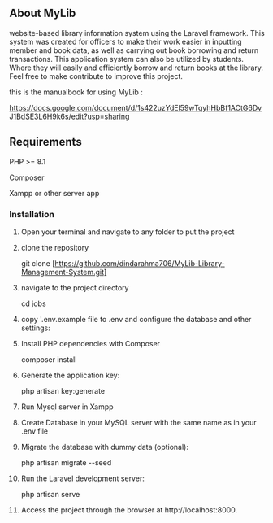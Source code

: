 ## About MyLib
website-based library information system using the Laravel framework. This system was created for officers to make their work easier in inputting member and book data, as well as carrying out book borrowing and return transactions. This application system can also be utilized by students. Where they will easily and efficiently borrow and return books at the library. Feel free to make contribute to improve this project.

this is the manualbook for using MyLib : 

https://docs.google.com/document/d/1s422uzYdEl59wTqyhHbBf1ACtG6DvJ1BdSE3L6H9k6s/edit?usp=sharing


## Requirements

PHP >= 8.1

Composer

Xampp or other server app

### Installation

1. Open your terminal and navigate to any folder to put the project
2. clone the repository
   
   git clone [https://github.com/dindarahma706/MyLib-Library-Management-System.git]

4. navigate to the project directory
   
   cd jobs

6. copy '.env.example file to .env and configure the database and other settings:
7. Install PHP dependencies with Composer
   
   composer install
   
9. Generate the application key:
    
    php artisan key:generate
   
11. Run Mysql server in Xampp

12. Create Database in your MySQL server with the same name as in your .env file
    
13. Migrate the database with dummy data (optional):
    
    php artisan migrate --seed
    
15. Run the Laravel development server:
    
    php artisan serve
    
17. Access the project through the browser at http://localhost:8000. 

